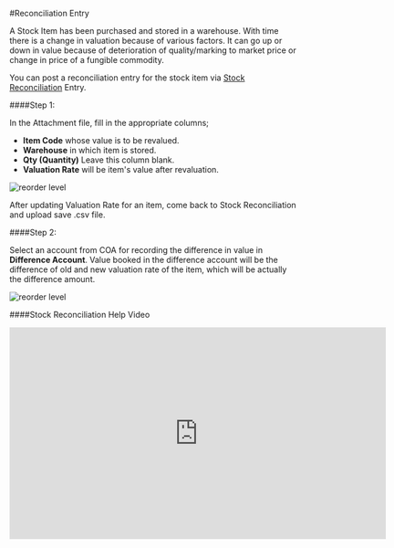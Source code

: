 <!-- add-breadcrumbs -->
#Reconciliation Entry

A Stock Item has been purchased and stored in a warehouse. With time there is a change in valuation because of various factors. It can go up or down in value because of deterioration of quality/marking to market price or change in price of a fungible commodity. 

You can post a reconciliation entry for the stock item via [Stock Reconciliation](/docs/user/manual/en/stock/opening-stock.html) Entry.

####Step 1:

In the Attachment file, fill in the appropriate columns;

- **Item Code** whose value is to be revalued.
- **Warehouse** in which item is stored.
- **Qty (Quantity)** Leave this column blank.
- **Valuation Rate** will be item's value after revaluation.

<img alt="reorder level" class="screenshot" src="{{docs_base_url}}/assets/img/articles/fixed-asset-dep-1.gif">

After updating Valuation Rate for an item, come back to Stock Reconciliation and upload save .csv file.

####Step 2:

Select an account from COA for recording the difference in value in **Difference Account**. Value booked in the difference account will be the difference of old and new valuation rate of the item, which will be actually the difference amount.

<img alt="reorder level" class="screenshot" src="{{docs_base_url}}/assets/img/articles/fixed-asset-dep-2.png">

####Stock Reconciliation Help Video

<iframe width="660" height="371" src="https://www.youtube.com/embed/0yPgrtfeCTs" frameborder="0" allowfullscreen></iframe>
